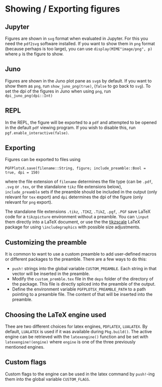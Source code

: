#  Showing / Exporting figures

## Jupyter

Figures are shown in `svg` format when evaluated in Jupyter. For this you need the `pdf2svg` software installed.
If you want to show them in `png` format (because perhaps is too large), you can use `display(MIME"image/png", p)` where `p` is the figure to show.

## Juno

Figures are shown in the Juno plot pane as `svg`s by default. If you want to show them as `png`, run `show_juno_png(true)`, (`false` to go back to `svg`).
To set the dpi of the figures in Juno when using `png`, run `dpi_juno_png(dpi::Int)`

## REPL

In the REPL, the figure will be exported to a `pdf` and attempted to be opened in the default `pdf` viewing program.
If you wish to disable this, run `pgf.enable_interactive(false)`.

## Exporting

Figures can be exported to files using

```jlcon
PGFPlotsX.save(filename::String, figure; include_preamble::Bool = true, dpi = 150)
```

where the file extension of `filename` determines the file type (can be `.pdf`, `.svg` or `.tex`, or the standalone `tikz` file extensions below), `include_preamble` sets if the preamble should be included in the output (only relevant for `tex` export) and `dpi` determines the dpi of the figure (only relevant for `png` export).

The standalone file extensions `.tikz`, `.TIKZ`, `.TikZ`, `.pgf`, `.PGF` save LaTeX code for a `tikzpicture` environment without a preamble. You can `\input` them directly into a LaTeX document, or use the the [tikzscale](https://www.ctan.org/pkg/tikzscale) LaTeX package for using `\includegraphics` with possible size adjustments.

## Customizing the preamble

It is common to want to use a custom preamble to add user-defined macros or different packages to the preamble. There are a few ways to do this:

* `push!` strings into the global variable `CUSTOM_PREAMBLE`. Each string in that vector will be inserted in the preamble.
* Modify the `custom_premble.tex` file in the `deps` folder of the directory of the package. This file is directly spliced into the preamble of the output.
* Define the environment variable `PGFPLOTSX_PREAMBLE_PATH` to a path pointing to a preamble file. The content of that will be inserted into the preamble.

## Choosing the LaTeX engine used

Thee are two different choices for latex engines, `PDFLATEX`, `LUALATEX`.
By default, `LUALATEX` is used if it was available during `Pkg.build()`. The active engine can be retrieved with the `latexengine()` function and be set with `latexengine!(engine)` where `engine` is one of the three previously mentioned engines.

## Custom flags

Custom flags to the engine can be used in the latex command by `push!`-ing them into the global variable `CUSTOM_FLAGS`.
